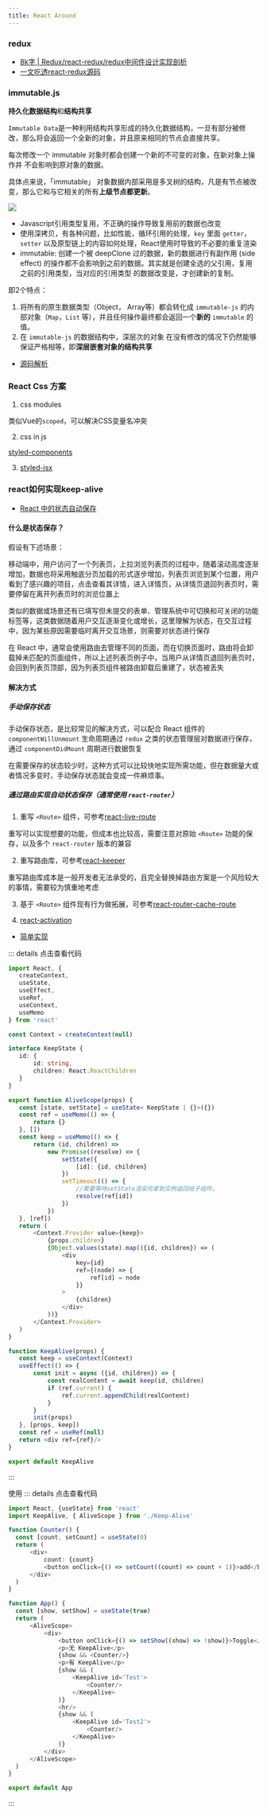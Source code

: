 ```yaml
---
title: React Around
---
```


### redux

- [8k字 | Redux/react-redux/redux中间件设计实现剖析](https://juejin.cn/post/6844904036013965325)
- [一文吃透react-redux源码](https://juejin.cn/post/6937491452838559781)

### immutable.js

**持久化数据结构**和**结构共享**

`Immutable Data`是一种利用结构共享形成的持久化数据结构，一旦有部分被修改，那么将会返回一个全新的对象，并且原来相同的节点会直接共享。

每次修改一个 immutable 对象时都会创建一个新的不可变的对象，在新对象上操作并 不会影响到原对象的数据。

具体点来说，「immutable」 对象数据内部采用是多叉树的结构，凡是有节点被改变，那么它和与它相关的所有**上级节点都更新**。

![](./image/immutable.gif)

- Javascript引用类型复用，不正确的操作导致复用前的数据也改变
- 使用深拷贝，有各种问题，比如性能，循环引用的处理，`key` 里面 `getter`，`setter` 以及原型链上的内容如何处理，React使用时导致的不必要的重复渲染
- immutable: 创建一个被 deepClone 过的数据，新的数据进行有副作用 (side effect) 的操作都不会影响到之前的数据。其实就是创建全选的父引用，复用之前的引用类型，当对应的引用类型
的数据改变是，才创建新的复制。

即2个特点：
1. 将所有的原生数据类型（Object， Array等）都会转化成 `immutable-js` 的内部对象（`Map`，`List` 等），并且任何操作最终都会返回一个**新的** `immutable` 的值。
2. 在 `immutable-js` 的数据结构中，深层次的对象 在没有修改的情况下仍然能够保证严格相等，即**深层嵌套对象的结构共享**

- [源码解析](https://zhuanlan.zhihu.com/p/44571842)

### React Css 方案

1. css modules

类似Vue的`scoped`，可以解决CSS变量名冲突

2. css in js

[styled-components](https://github.com/styled-components/styled-components)

3. [styled-jsx](https://github.com/vercel/styled-jsx)

### react如何实现keep-alive
- [React 中的状态自动保存](https://juejin.cn/post/6844903942522929160)

#### 什么是状态保存？

假设有下述场景：

移动端中，用户访问了一个列表页，上拉浏览列表页的过程中，随着滚动高度逐渐增加，数据也将采用触底分页加载的形式逐步增加，列表页浏览到某个位置，用户看到了感兴趣的项目，点击查看其详情，进入详情页，从详情页退回列表页时，需要停留在离开列表页时的浏览位置上

类似的数据或场景还有已填写但未提交的表单、管理系统中可切换和可关闭的功能标签等，这类数据随着用户交互逐渐变化或增长，这里理解为状态，在交互过程中，因为某些原因需要临时离开交互场景，则需要对状态进行保存

在 React 中，通常会使用路由去管理不同的页面，而在切换页面时，路由将会卸载掉未匹配的页面组件，所以上述列表页例子中，当用户从详情页退回列表页时，会回到列表页顶部，因为列表页组件被路由卸载后重建了，状态被丢失

#### 解决方式

##### 手动保存状态

手动保存状态，是比较常见的解决方式，可以配合 React 组件的 `componentWillUnmount` 生命周期通过 `redux` 之类的状态管理层对数据进行保存，通过 `componentDidMount` 周期进行数据恢复

在需要保存的状态较少时，这种方式可以比较快地实现所需功能，但在数据量大或者情况多变时，手动保存状态就会变成一件麻烦事。

##### 通过路由实现自动状态保存（通常使用 `react-router`）

1. 重写 `<Route>` 组件，可参考[react-live-route](https://github.com/fi3ework/react-live-route)
    
重写可以实现想要的功能，但成本也比较高，需要注意对原始 `<Route>` 功能的保存，以及多个 `react-router` 版本的兼容
    
2. 重写路由库，可参考[react-keeper](https://github.com/vifird/react-keeper)
    
重写路由库成本是一般开发者无法承受的，且完全替换掉路由方案是一个风险较大的事情，需要较为慎重地考虑

3. 基于 `<Route>` 组件现有行为做拓展，可参考[react-router-cache-route](https://github.com/CJY0208/react-router-cache-route/blob/master/README_CN.md)

4. [react-activation](https://github.com/CJY0208/react-router-cache-route/blob/master/README_CN.md)

- [简单实现](https://blog.csdn.net/yehuozhili/article/details/107435885)

 ::: details 点击查看代码
 ```typescript jsx
import React, {
	createContext,
	useState,
	useEffect,
	useRef,
	useContext,
	useMemo
} from 'react'

const Context = createContext(null)

interface KeepState {
	id: {
		id: string,
		children: React.ReactChildren
	}
}

export function AliveScope(props) {
	const [state, setState] = useState< KeepState | {}>({})
	const ref = useMemo(() => {
		return {}
	}, [])
	const keep = useMemo(() => {
		return (id, children) =>
			new Promise((resolve) => {
				setState({
					[id]: {id, children}
				})
				setTimeout(() => {
					//需要等待setState渲染完拿到实例返回给子组件。
					resolve(ref[id])
				})
			})
	}, [ref])
	return (
		<Context.Provider value={keep}>
			{props.children}
			{Object.values(state).map(({id, children}) => (
				<div
					key={id}
					ref={(node) => {
						ref[id] = node
					}}
				>
					{children}
				</div>
			))}
		</Context.Provider>
	)
}

function KeepAlive(props) {
	const keep = useContext(Context)
	useEffect(() => {
		const init = async ({id, children}) => {
			const realContent = await keep(id, children)
			if (ref.current) {
				ref.current.appendChild(realContent)
			}
		}
		init(props)
	}, [props, keep])
	const ref = useRef(null)
	return <div ref={ref}/>
}

export default KeepAlive
```
 :::
 
 使用
  ::: details 点击查看代码
  ```typescript jsx
import React, {useState} from 'react'
import KeepAlive, { AliveScope } from './Keep-Alive'

function Counter() {
	const [count, setCount] = useState(0)
	return (
		<div>
			count: {count}
			<button onClick={() => setCount((count) => count + 1)}>add</button>
		</div>
	)
}

function App() {
	const [show, setShow] = useState(true)
	return (
		<AliveScope>
			<div>
				<button onClick={() => setShow((show) => !show)}>Toggle</button>
				<p>无 KeepAlive</p>
				{show && <Counter/>}
				<p>有 KeepAlive</p>
				{show && (
					<KeepAlive id='Test'>
						<Counter/>
					</KeepAlive>
				)}
				<hr/>
				{show && (
					<KeepAlive id='Test2'>
						<Counter/>
					</KeepAlive>
				)}
			</div>
		</AliveScope>
	)
}

export default App

```
  :::
